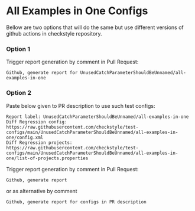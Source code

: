 # All Examples in One Configs

Bellow are two options that will do the same but use different versions
of github actions in checkstyle repository.


### Option 1
Trigger report generation by comment in Pull Request:
```
Github, generate report for UnusedCatchParameterShouldBeUnnamed/all-examples-in-one
```

### Option 2

Paste below given to PR description to use such test configs:
```
Report label: UnusedCatchParameterShouldBeUnnamed/all-examples-in-one
Diff Regression config: https://raw.githubusercontent.com/checkstyle/test-configs/main/UnusedCatchParameterShouldBeUnnamed/all-examples-in-one/config.xml
Diff Regression projects: https://raw.githubusercontent.com/checkstyle/test-configs/main/UnusedCatchParameterShouldBeUnnamed/all-examples-in-one/list-of-projects.properties
```

Trigger report generation by comment in Pull Request:
```
Github, generate report
```
or as alternative by comment
```
Github, generate report for configs in PR description
```
